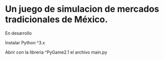 # Un juego de simulacion de mercados tradicionales de México.
En desarrollo

Instalar Python ^3.x

Abrir con la libreria ^PyGame2.1 el archivo main.py
